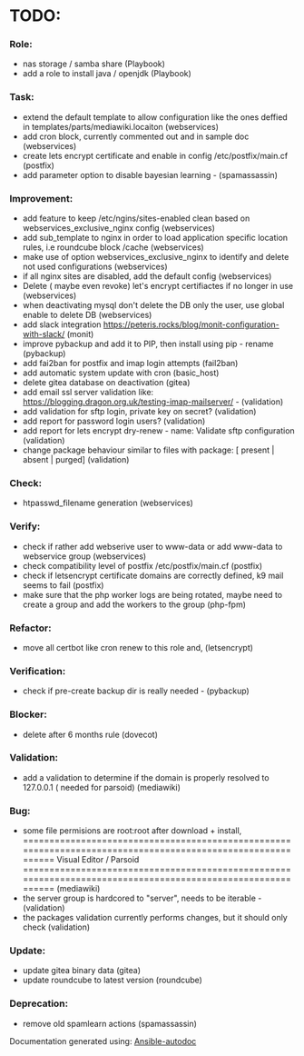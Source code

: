 # TODO:

### Role:
* nas storage / samba share (Playbook)
* add a role to install java / openjdk (Playbook)
### Task:
* extend the default template to allow configuration like the ones deffied in templates/parts/mediawiki.locaiton (webservices)
* add cron block, currently commented out and in sample doc (webservices)
* create lets encrypt certificate and enable in config /etc/postfix/main.cf (postfix)
* add parameter option to disable bayesian learning -  (spamassassin)
### Improvement:
* add feature to keep /etc/ngins/sites-enabled clean based on webservices_exclusive_nginx config (webservices)
* add sub_template to nginx in order to load application specific location rules, i.e roundcube block /cache (webservices)
* make use of option webservices_exclusive_nginx to identify and delete not used configurations (webservices)
* if all nginx sites are disabled, add the default config (webservices)
* Delete ( maybe even revoke) let's encrypt certifiactes if no longer in use (webservices)
* when deactivating mysql don't delete the DB only the user, use global enable to delete DB (webservices)
* add slack integration https://peteris.rocks/blog/monit-configuration-with-slack/ (monit)
* improve pybackup and add it to PIP, then install using pip - rename (pybackup)
* add fai2ban for postfix and imap login attempts (fail2ban)
* add automatic system update with cron (basic_host)
* delete gitea database on deactivation (gitea)
* add email ssl server validation like: https://blogging.dragon.org.uk/testing-imap-mailserver/ -  (validation)
* add validation for sftp login, private key on secret? (validation)
* add report for password login users? (validation)
* add report for lets encrypt dry-renew - name: Validate sftp configuration (validation)
* change package behaviour similar to files with package: <status> [ present | absent | purged] (validation)
### Check:
* htpasswd_filename generation (webservices)
### Verify:
* check if rather add webserive user to www-data or add www-data to webservice group (webservices)
* check compatibility level of postfix /etc/postfix/main.cf (postfix)
* check if letsencrypt certificate domains are correctly defined, k9 mail seems to fail (postfix)
* make sure that the php worker logs are being rotated, maybe need to create a group and add the workers to the group (php-fpm)
### Refactor:
* move all certbot like cron renew to this role and, (letsencrypt)
### Verification:
* check if pre-create backup dir is really needed -  (pybackup)
### Blocker:
* delete after 6 months rule (dovecot)
### Validation:
* add a validation to determine if the domain is properly resolved to 127.0.0.1 ( needed for parsoid) (mediawiki)
### Bug:
* some file permisions are root:root after download + install, ============================================================================================================ Visual Editor / Parsoid ============================================================================================================ (mediawiki)
* the server group is hardcored to "server", needs to be iterable -  (validation)
* the packages validation currently performs changes, but it should only check (validation)
### Update:
* update gitea binary data (gitea)
* update roundcube to latest version (roundcube)
### Deprecation:
* remove old spamlearn actions (spamassassin)

Documentation generated using: [Ansible-autodoc](https://github.com/AndresBott/ansible-autodoc)